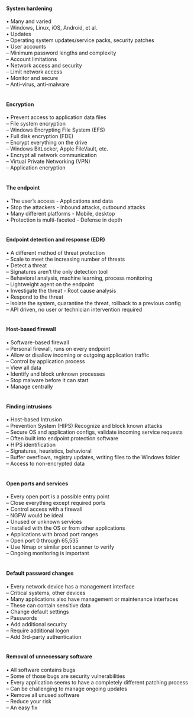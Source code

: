 ####  System hardening  

• Many and varied  
– Windows, Linux, iOS, Android, et al.  
• Updates  
– Operating system updates/service packs, security patches  
• User accounts  
– Minimum password lengths and complexity  
– Account limitations  
• Network access and security  
– Limit network access  
• Monitor and secure  
– Anti-virus, anti-malware  
<br>


####  Encryption  

• Prevent access to application data files  
– File system encryption  
– Windows Encrypting File System (EFS)  
• Full disk encryption (FDE)  
– Encrypt everything on the drive  
– Windows BitLocker, Apple FileVault, etc.  
• Encrypt all network communication  
– Virtual Private Networking (VPN)  
– Application encryption  
<br>


####  The endpoint  

• The user’s access - Applications and data  
• Stop the attackers - Inbound attacks, outbound attacks  
• Many different platforms - Mobile, desktop  
• Protection is multi-faceted - Defense in depth  
<br>


####  Endpoint detection and response (EDR)  

• A different method of threat protection  
– Scale to meet the increasing number of threats  
• Detect a threat  
– Signatures aren’t the only detection tool  
– Behavioral analysis, machine learning, process monitoring  
– Lightweight agent on the endpoint  
• Investigate the threat - Root cause analysis  
• Respond to the threat  
– Isolate the system, quarantine the threat, rollback to a previous config  
– API driven, no user or technician intervention required  
<br>


####  Host-based firewall  

• Software-based firewall  
– Personal firewall, runs on every endpoint  
• Allow or disallow incoming or outgoing application traffic  
– Control by application process  
– View all data  
• Identify and block unknown processes  
– Stop malware before it can start  
• Manage centrally  
<br>


####  Finding intrusions  

• Host-based Intrusion  
– Prevention System (HIPS) Recognize and block known attacks  
– Secure OS and application configs, validate incoming service requests  
– Often built into endpoint protection software  
• HIPS identification  
– Signatures, heuristics, behavioral  
– Buffer overflows, registry updates, writing files to the Windows folder  
– Access to non-encrypted data  
<br>


####  Open ports and services  

• Every open port is a possible entry point  
– Close everything except required ports  
• Control access with a firewall  
– NGFW would be ideal  
• Unused or unknown services  
– Installed with the OS or from other applications  
• Applications with broad port ranges  
– Open port 0 through 65,535  
• Use Nmap or similar port scanner to verify  
– Ongoing monitoring is important  
<br>


####  Default password changes  

• Every network device has a management interface  
– Critical systems, other devices  
• Many applications also have management or maintenance interfaces  
– These can contain sensitive data  
• Change default settings  
– Passwords  
• Add additional security  
– Require additional logon  
– Add 3rd-party authentication  
<br>


####  Removal of unnecessary software  

• All software contains bugs  
– Some of those bugs are security vulnerabilities  
• Every application seems to have a completely different patching process  
– Can be challenging to manage ongoing updates  
• Remove all unused software  
– Reduce your risk  
– An easy fix
